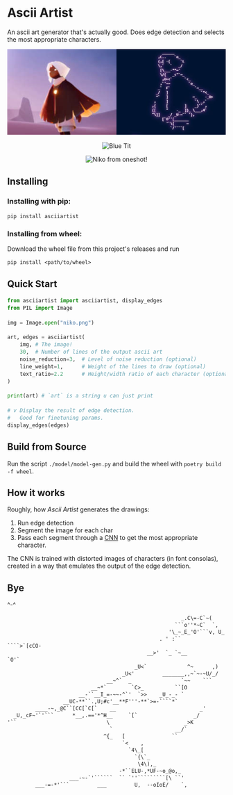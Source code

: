 # Ascii Artist

An ascii art generator that's actually good. 
Does edge detection and selects the most appropriate characters.


<p align="center">
  <img src="./rsrc/skykid.png" alt = "Blue Tit">
</p>

<p align="center">
  <img src="./rsrc/bluetit.png" alt = "Blue Tit">
</p>

<p align="center">
  <img src="./rsrc/niko.png" alt = "Niko from oneshot!">
</p>

## Installing

### Installing with pip:

```
pip install asciiartist
```

### Installing from wheel:

Download the wheel file from this project's releases and run 

```
pip install <path/to/wheel>
```

## Quick Start

```py
from asciiartist import asciiartist, display_edges
from PIL import Image

img = Image.open("niko.png")

art, edges = asciiartist(
    img, # The image!
    30,  # Number of lines of the output ascii art
    noise_reduction=3,  # Level of noise reduction (optional)
    line_weight=1,      # Weight of the lines to draw (optional)
    text_ratio=2.2      # Height/width ratio of each character (optional)
)

print(art) # `art` is a string u can just print

# v Display the result of edge detection. 
#   Good for finetuning params.
display_edges(edges)
```

## Build from Source

Run the script `./model/model-gen.py` and build the wheel with `poetry build -f wheel`.

## How it works

Roughly, how _Ascii Artist_ generates the drawings:

1. Run edge detection
2. Segment the image for each char
3. Pass each segment through a [CNN](https://en.wikipedia.org/wiki/Convolutional_neural_network) to get the most appropriate character.

The CNN is trained with distorted images of characters (in font consolas),
created in a way that emulates the output of the edge detection.

## Bye

^-^

```
                                                        _.C\=-C`~(       
                                                      ```o''*~C`  `,     
                                                    '\_~_E_'O'```v, U_   
                                                 . ' :``      ````>`[cCO-
                                             __>'  `_ `~__         `O'`  
                                         _U<`             ^~      ,)     
                                     _U<'         _______,,~`~-~U/_/     
                                __~^`  _                `~~    ```       
                           __~*`        `C>_          ``[O               
                       __-``__I_=-~~-^`'  `>>    _U_-_- `                
                  __UC-**``.,U;#c'__**F'''-**`>=-````*`                  
         ____-~,_@C``[CC[`C[`    __                           _'         
  _U,_cF~'`'```      *__,.=='*^H__     `[`                  _/           
'``                             \                        _>K             
                                 `                    __/`               
                               ^{_   [               ``                  
                                     `<    ,                             
                                       `4\_[                             
                                         `{\`_                           
                                          \4\),_                         
                                    -*``ELU-,*UF-~o_@o,_                 
                    ___-~-`'``````  `` `''`````````[\ ``'                
         ___-=-*'```         ___         U,  --oIoE/    `,               
```